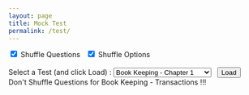 ```yaml
---
layout: page
title: Mock Test
permalink: /test/
---
```


<div class="col-lg-12">
<form id="jsonFile" name="jsonFile" enctype="multipart/form-data" method="post">
        <div id="selector">
            <div id="toggles">
                <label class="checkbox-inline">
                    <input type="checkbox" id="shuffle_questions" checked data-toggle="toggle"> Shuffle Questions
                </label>
                &nbsp;
                <label class="checkbox-inline">
                    <input type="checkbox" id="shuffle_options" checked data-toggle="toggle"> Shuffle Options
                </label>
            </div>
            <br>
            Select a Test (and click Load) : 
            <select id="chaptername">
                <option value="bookkeeping-chap1.json">Book Keeping - Chapter 1</option>
                <option value="bookkeeping-chap2.json">Book Keeping - Chapter 2</option>
                <option value="bookkeeping-chap3.json">Book Keeping - Chapter 3</option>
                <option value="bookkeeping-trans.json">Book Keeping - Transactions</option>
                <option value="ifrs.json">IFRS</option>
            </select>
            &nbsp;
            <input type='button' id='btnLoad' value='Load' onclick='loadFile();'>
        </div>
        Don't Shuffle Questions for Book Keeping - Transactions !!!
        <div id="dynamiccontent"></div>
<script src="https://code.jquery.com/jquery-3.3.1.min.js" integrity="sha256-FgpCb/KJQlLNfOu91ta32o/NMZxltwRo8QtmkMRdAu8=" crossorigin="anonymous"></script>    
<script type="text/javascript" src="/static/js/main.js"></script>
</div>
